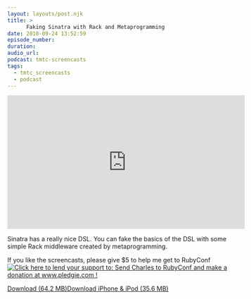 ```yaml
---
layout: layouts/post.njk
title: >
      Faking Sinatra with Rack and Metaprogramming
date: 2010-09-24 13:52:59
episode_number: 
duration: 
audio_url: 
podcast: tmtc-screencasts
tags: 
  - tmtc_screencasts
  - podcast
---
```


<iframe src="http://player.vimeo.com/video/15244536?title=0&amp;byline=0&amp;portrait=0" width="540" height="304" frameborder="0"></iframe>

Sinatra has a really nice DSL. You can fake the basics of the DSL with some simple Rack middleware created by metaprogramming.

If you like the screencasts, please give $5 to help me get to RubyConf [![Click here to lend your support to: Send Charles to RubyConf and make a donation at www.pledgie.com !](http://www.pledgie.com/campaigns/13439.png?skin_name=chrome)](http://www.pledgie.com/campaigns/13439)

[Download (64.2 MB)](http://traffic.libsyn.com/tmtc/FakingSinatra.m4v)[Download iPhone & iPod (35.6 MB)](http://traffic.libsyn.com/tmtc/FakingSinatraiPhone.m4v)
